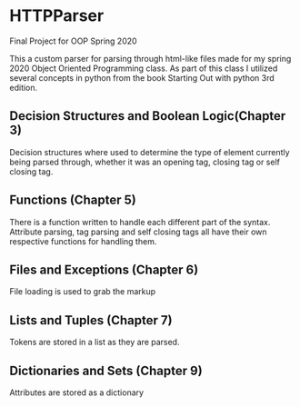 # HTTPParser
 Final Project for OOP Spring 2020

This a custom parser for parsing through html-like files made for my spring 2020 Object Oriented Programming class. As part of this class I utilized several concepts in python from the book Starting Out with python 3rd edition.

## Decision Structures and Boolean Logic(Chapter 3)
Decision structures where used to determine the type of element currently being parsed through, whether it was an opening tag, closing tag or self closing tag.

## Functions (Chapter 5)
There is a function written to handle each different part of the syntax. Attribute parsing, tag parsing and self closing tags all have their own respective functions for handling them.

## Files and Exceptions (Chapter 6)
File loading is used to grab the markup

## Lists and Tuples (Chapter 7)
Tokens are stored in a list as they are parsed.

## Dictionaries and Sets (Chapter 9)
Attributes are stored as a dictionary

